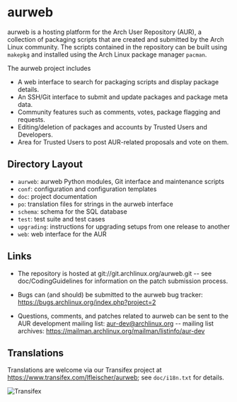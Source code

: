 aurweb
======

aurweb is a hosting platform for the Arch User Repository (AUR), a collection
of packaging scripts that are created and submitted by the Arch Linux
community. The scripts contained in the repository can be built using `makepkg`
and installed using the Arch Linux package manager `pacman`.

The aurweb project includes

* A web interface to search for packaging scripts and display package details.
* An SSH/Git interface to submit and update packages and package meta data.
* Community features such as comments, votes, package flagging and requests.
* Editing/deletion of packages and accounts by Trusted Users and Developers.
* Area for Trusted Users to post AUR-related proposals and vote on them.

Directory Layout
----------------

* `aurweb`: aurweb Python modules, Git interface and maintenance scripts
* `conf`: configuration and configuration templates
* `doc`: project documentation
* `po`: translation files for strings in the aurweb interface
* `schema`: schema for the SQL database
* `test`: test suite and test cases
* `upgrading`: instructions for upgrading setups from one release to another
* `web`: web interface for the AUR

Links
-----

* The repository is hosted at git://git.archlinux.org/aurweb.git -- see
  doc/CodingGuidelines for information on the patch submission process.

* Bugs can (and should) be submitted to the aurweb bug tracker:
  https://bugs.archlinux.org/index.php?project=2

* Questions, comments, and patches related to aurweb can be sent to the AUR
  development mailing list: aur-dev@archlinux.org -- mailing list archives:
  https://mailman.archlinux.org/mailman/listinfo/aur-dev

Translations
------------

Translations are welcome via our Transifex project at
https://www.transifex.com/lfleischer/aurweb; see `doc/i18n.txt` for details.

![Transifex](https://www.transifex.com/projects/p/aurweb/chart/image_png)
